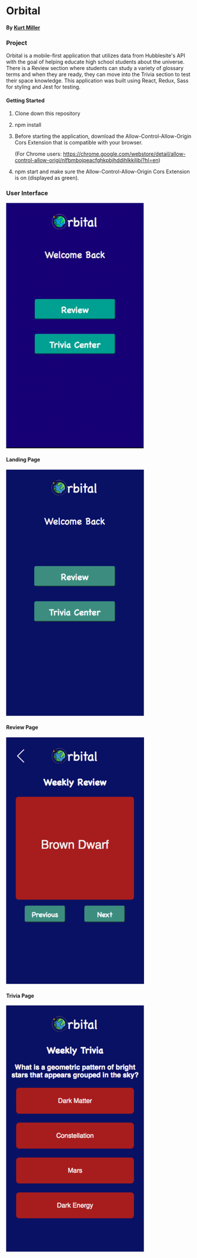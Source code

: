 # Orbital

#### By <a href="https://github.com/kmiller9393">Kurt Miller</a>

### Project

Orbital is a mobile-first application that utilizes data from Hubblesite's API with the goal of helping educate high school students about the universe. There is a Review section where students can study a variety of glossary terms and when they are ready, they can move into the Trivia section to test their space knowledge. This application was built using React, Redux, Sass for styling and Jest for testing.

#### Getting Started

1. Clone down this repository

2. npm install

3. Before starting the application, download the Allow-Control-Allow-Origin Cors Extension that is compatible with your browser.
   
   (For Chrome users: https://chrome.google.com/webstore/detail/allow-control-allow-origi/nlfbmbojpeacfghkpbjhddihlkkiljbi?hl=en)

4. npm start and make sure the Allow-Control-Allow-Origin Cors Extension is on (displayed as green).

### User Interface

![](src/images/orbital-demo.gif)

#### Landing Page

<img src="src/images/landing-page.png" width="375" />

#### Review Page

<img src="src/images/review-page.png" width="375" />

#### Trivia Page

<img src="src/images/trivia-page.png" width="375" />

